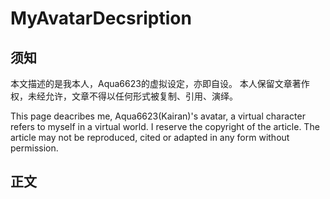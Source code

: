 # MyAvatarDecsription

## 须知

本文描述的是我本人，Aqua6623的虚拟设定，亦即自设。
 本人保留文章著作权，未经允许，文章不得以任何形式被复制、引用、演绎。

This page deacribes me, Aqua6623(Kairan)'s avatar, a virtual character refers to myself in a virtual world.
 I reserve the copyright of the article. The article may not be reproduced, cited or adapted in any form without permission.

## 正文

